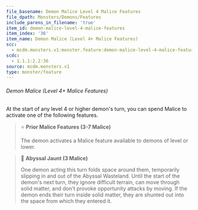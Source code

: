 ```yaml
---
file_basename: Demon Malice Level 4 Malice Features
file_dpath: Monsters/Demons/Features
include_parens_in_filename: 'true'
item_id: demon-malice-level-4-malice-features
item_index: '36'
item_name: Demon Malice (Level 4+ Malice Features)
scc:
  - mcdm.monsters.v1:monster.feature:demon-malice-level-4-malice-features
scdc:
  - 1.1.1:2.2:36
source: mcdm.monsters.v1
type: monster/feature
---
```


###### Demon Malice (Level 4+ Malice Features)

At the start of any level 4 or higher demon's turn, you can spend Malice to activate one of the following features.

<!-- -->
> ⭐️ **Prior Malice Features (3-7 Malice)**
>
> The demon activates a Malice feature available to demons of level or lower.

<!-- -->
> 👤 **Abyssal Jaunt (3 Malice)**
>
> One demon acting this turn folds space around them, temporarily slipping in and out of the Abyssal Wasteland. Until the start of the demon's next turn, they ignore difficult terrain, can move through solid matter, and don't provoke opportunity attacks by moving. If the demon ends their turn inside solid matter, they are shunted out into the space from which they entered it.
